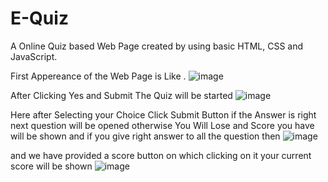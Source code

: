 # E-Quiz

A Online Quiz based Web Page created by using basic HTML, CSS and JavaScript.

First Appereance of the Web Page is Like .
![image](https://github.com/Harshit-here19/E-Quiz/assets/125533407/c233ae37-f108-48ba-a0ed-5c67877cba99)

After Clicking  Yes and Submit The Quiz will be started 
![image](https://github.com/Harshit-here19/E-Quiz/assets/125533407/eb7aa1d9-d27a-41b5-b2a8-a06c53bb4308)

Here after Selecting your Choice Click Submit Button if the Answer is right 
next question will be opened otherwise You Will Lose and Score you have will be shown
and if you give right answer to all the question then 
![image](https://github.com/Harshit-here19/E-Quiz/assets/125533407/1662cbc8-99c3-4dd9-9289-7a2650c82345)

and we have provided a score button on which clicking on it your current score will be shown 
![image](https://github.com/Harshit-here19/E-Quiz/assets/125533407/77ffeef8-79d4-4558-974a-c4a87db22214)
